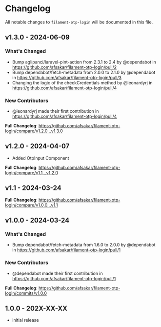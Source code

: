 # Changelog

All notable changes to `filament-otp-login` will be documented in this file.

## v1.3.0 - 2024-06-09

### What's Changed

* Bump aglipanci/laravel-pint-action from 2.3.1 to 2.4 by @dependabot in https://github.com/afsakar/filament-otp-login/pull/2
* Bump dependabot/fetch-metadata from 2.0.0 to 2.1.0 by @dependabot in https://github.com/afsakar/filament-otp-login/pull/3
* Changing the logic of the checkCredentials method by @leonardyrj in https://github.com/afsakar/filament-otp-login/pull/4

### New Contributors

* @leonardyrj made their first contribution in https://github.com/afsakar/filament-otp-login/pull/4

**Full Changelog**: https://github.com/afsakar/filament-otp-login/compare/v1.2.0...v1.3.0

## v1.2.0 - 2024-04-07

- Added OtpInput Component

**Full Changelog**: https://github.com/afsakar/filament-otp-login/compare/v1.1...v1.2.0

## v1.1 - 2024-03-24

**Full Changelog**: https://github.com/afsakar/filament-otp-login/compare/v1.0.0...v1.1

## v1.0.0 - 2024-03-24

### What's Changed

* Bump dependabot/fetch-metadata from 1.6.0 to 2.0.0 by @dependabot in https://github.com/afsakar/filament-otp-login/pull/1

### New Contributors

* @dependabot made their first contribution in https://github.com/afsakar/filament-otp-login/pull/1

**Full Changelog**: https://github.com/afsakar/filament-otp-login/commits/v1.0.0

## 1.0.0 - 202X-XX-XX

- initial release
